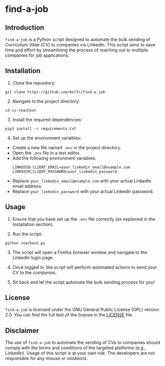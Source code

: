 # find-a-job

## Introduction
```find-a-job``` is a Python script designed to automate the bulk sending of Curriculum Vitae (CV) to companies via LinkedIn. 
This script aims to save time and effort by streamlining the process of reaching out to multiple companies for job applications.


## Installation
1. Clone the repository:

```
git clone https://github.com/Axlfc/find-a-job
```

2. Navigate to the project directory:

```
cd cv-reachout
```

3. Install the required dependencies:

```
pip3 install -r requirements.txt
```


4. Set up the environment variables:
- Create a new file named `.env` in the project directory.
- Open the `.env` file in a text editor.
- Add the following environment variables:
  ```
  LINKEDIN_CLIENT_EMAIL=your_linkedin_email@example.com
  LINKEDIN_CLIENT_PASSWORD=your_linkedin_password
  ```
- Replace `your_linkedin_email@example.com` with your actual LinkedIn email address.
- Replace `your_linkedin_password` with your actual LinkedIn password.

## Usage
1. Ensure that you have set up the `.env` file correctly (as explained in the Installation section).

2. Run the script:
 
```
python reachout.py
```

3. The script will open a Firefox browser window and navigate to the LinkedIn login page.

4. Once logged in, the script will perform automated actions to send your CV to the companies. 

5. Sit back and let the script automate the bulk sending process for you!

## License
```find-a-job``` is licensed under the GNU General Public License (GPL) version 2.0. You can find the full text of the license in the [LICENSE](LICENSE) file.

## Disclaimer
The use of ```find-a-job``` to automate the sending of CVs to companies should comply with the terms and conditions of the targeted platforms (e.g., LinkedIn). 
Usage of this script is at your own risk. The developers are not responsible for any misuse or violations.